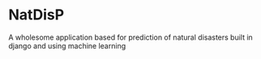 # NatDisP


A wholesome application based for prediction of natural disasters built in django and using machine learning
